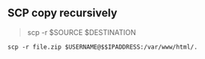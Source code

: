 ## SCP copy recursively	
> scp -r $SOURCE $DESTINATION

`scp -r file.zip $USERNAME@$$IPADDRESS:/var/www/html/.`
